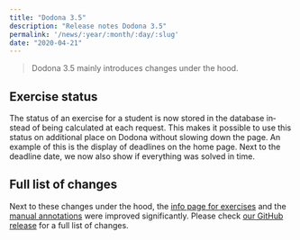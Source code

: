 ```yaml
---
title: "Dodona 3.5"
description: "Release notes Dodona 3.5"
permalink: '/news/:year/:month/:day/:slug'
date: "2020-04-21"
---
```


<NewsHeader :title="$frontmatter.title" :date="$frontmatter.date" lang="en" />

> Dodona 3.5 mainly introduces changes under the hood.

## Exercise status

The status of an exercise for a student is now stored in the database instead of being calculated at each request. This makes it possible to use this status on additional place on Dodona without slowing down the page. An example of this is the display of deadlines on the home page. Next to the deadline date, we now also show if everything was solved in time.

## Full list of changes

Next to these changes under the hood, the [info page for exercises](/en/news/2020/02/27/_3-3-release-notes/#exercise-information-page) and the [manual annotations](/en/news/2020/03/16/_3-4-release-notes/#manual-code-annotations) were improved significantly. Please check [our GitHub release](https://github.com/dodona-edu/dodona/releases/tag/3.5) for a full list of changes.

